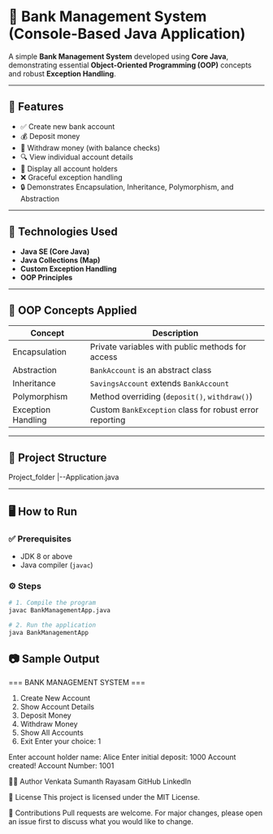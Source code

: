 # 🏦 Bank Management System (Console-Based Java Application)

A simple **Bank Management System** developed using **Core Java**, demonstrating essential **Object-Oriented Programming (OOP)** concepts and robust **Exception Handling**.

---

## 📌 Features

- ✅ Create new bank account  
- 💰 Deposit money  
- 💸 Withdraw money (with balance checks)  
- 🔍 View individual account details  
- 📃 Display all account holders  
- ❌ Graceful exception handling  
- 🔒 Demonstrates Encapsulation, Inheritance, Polymorphism, and Abstraction

---

## 🚀 Technologies Used

- **Java SE (Core Java)**
- **Java Collections (Map)**
- **Custom Exception Handling**
- **OOP Principles**

---

## 🧠 OOP Concepts Applied

| Concept         | Description |
|----------------|-------------|
| Encapsulation  | Private variables with public methods for access |
| Abstraction    | `BankAccount` is an abstract class |
| Inheritance    | `SavingsAccount` extends `BankAccount` |
| Polymorphism   | Method overriding (`deposit()`, `withdraw()`) |
| Exception Handling | Custom `BankException` class for robust error reporting |

---

## 📂 Project Structure
Project_folder
|--Application.java


---

## 🖥️ How to Run

### ✅ Prerequisites

- JDK 8 or above
- Java compiler (`javac`)

### ⚙️ Steps

```bash
# 1. Compile the program
javac BankManagementApp.java

# 2. Run the application
java BankManagementApp
```

## 📷 Sample Output
=== BANK MANAGEMENT SYSTEM ===
1. Create New Account
2. Show Account Details
3. Deposit Money
4. Withdraw Money
5. Show All Accounts
6. Exit
Enter your choice: 1

Enter account holder name: Alice
Enter initial deposit: 1000
Account created! Account Number: 1001

👨‍💻 Author
Venkata Sumanth Rayasam
GitHub
LinkedIn

📃 License
This project is licensed under the MIT License.

🙌 Contributions
Pull requests are welcome. For major changes, please open an issue first to discuss what you would like to change.
